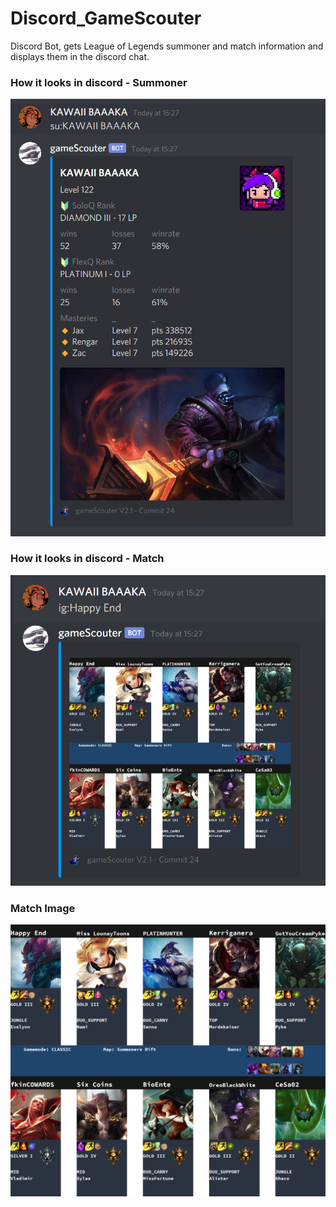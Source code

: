 # Discord_GameScouter
Discord Bot, gets League of Legends summoner and match information and displays them in the discord chat.


### How it looks in discord - Summoner
![screenshot of the bot in discord](https://github.com/BAAAKA/Discord_GameScouter/blob/master/images/summonerImage.PNG)


### How it looks in discord - Match
![screenshot of the bot in discord](https://github.com/BAAAKA/Discord_GameScouter/blob/master/images/gameImage.PNG)


### Match Image
![match image](https://github.com/BAAAKA/Discord_GameScouter/blob/master/images/matchImage.png)
